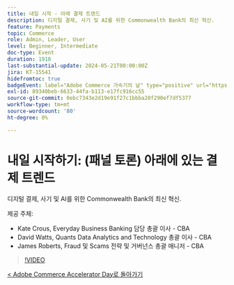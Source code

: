 ```yaml
---
title: 내일 시작 - 아래 결제 트렌드
description: 디지털 결제, 사기 및 AI를 위한 Commonwealth Bank의 최신 혁신.
feature: Payments
topic: Commerce
role: Admin, Leader, User
level: Beginner, Intermediate
doc-type: Event
duration: 1918
last-substantial-update: 2024-05-21T00:00:00Z
jira: KT-15541
hidefromtoc: true
badgeEvent: label="Adobe Commerce 가속기의 날" type="positive" url="https://experienceleague.adobe.com/ko/docs/events/apac-commerce-recordings/2024/overview"
exl-id: 89340beb-6633-44fa-b113-e17fc916cc55
source-git-commit: 0ebc7343e2d19e91f27c1bbba20f290ef7df5377
workflow-type: tm+mt
source-wordcount: '80'
ht-degree: 0%

---
```


# 내일 시작하기: (패널 토론) 아래에 있는 결제 트렌드

디지털 결제, 사기 및 AI를 위한 Commonwealth Bank의 최신 혁신.

제공 주체:

+ Kate Crous, Everyday Business Banking 담당 총괄 이사 - CBA
+ David Watts, Quants Data Analytics and Technology 총괄 이사 - CBA
+ James Roberts, Fraud 및 Scams 전략 및 거버넌스 총괄 매니저 - CBA

>[!VIDEO](https://video.tv.adobe.com/v/3429268/?learn=on)

[&lt; Adobe Commerce Accelerator Day로 돌아가기](./overview.md)
